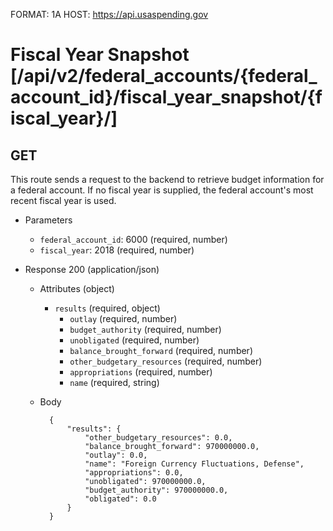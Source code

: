 FORMAT: 1A
HOST: https://api.usaspending.gov

# Fiscal Year Snapshot [/api/v2/federal_accounts/{federal_account_id}/fiscal_year_snapshot/{fiscal_year}/]

## GET

This route sends a request to the backend to retrieve budget information for a federal account.  If no fiscal year is supplied, the federal account's most recent fiscal year is used.

+ Parameters
    + `federal_account_id`: 6000 (required, number)
    + `fiscal_year`: 2018 (required, number)

+ Response 200 (application/json)
    + Attributes (object)
        + `results` (required, object)
            + `outlay` (required, number)
            + `budget_authority` (required, number)
            + `unobligated` (required, number)
            + `balance_brought_forward` (required, number)
            + `other_budgetary_resources` (required, number)
            + `appropriations` (required, number)
            + `name` (required, string)
    + Body

            {
                "results": {
                    "other_budgetary_resources": 0.0,
                    "balance_brought_forward": 970000000.0,
                    "outlay": 0.0,
                    "name": "Foreign Currency Fluctuations, Defense",
                    "appropriations": 0.0,
                    "unobligated": 970000000.0,
                    "budget_authority": 970000000.0,
                    "obligated": 0.0
                }
            }
